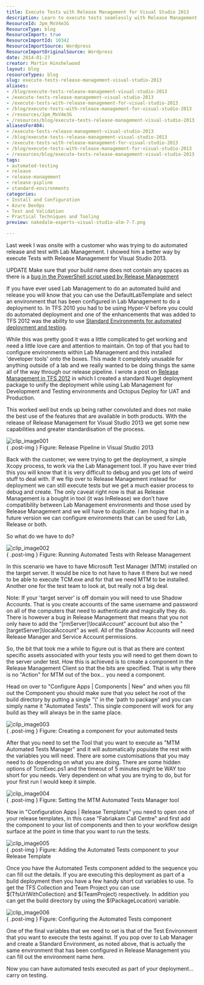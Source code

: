 ```yaml
---
title: Execute Tests with Release Management for Visual Studio 2013
description: Learn to execute tests seamlessly with Release Management for Visual Studio 2013. Simplify your automated testing and deployment processes today!
ResourceId: Jpm_MxV4e3G
ResourceType: blog
ResourceImport: true
ResourceImportId: 10342
ResourceImportSource: Wordpress
ResourceImportOriginalSource: Wordpress
date: 2014-01-27
creator: Martin Hinshelwood
layout: blog
resourceTypes: blog
slug: execute-tests-release-management-visual-studio-2013
aliases:
- /blog/execute-tests-release-management-visual-studio-2013
- /execute-tests-release-management-visual-studio-2013
- /execute-tests-with-release-management-for-visual-studio-2013
- /blog/execute-tests-with-release-management-for-visual-studio-2013
- /resources/Jpm_MxV4e3G
- /resources/blog/execute-tests-release-management-visual-studio-2013
aliasesFor404:
- /execute-tests-release-management-visual-studio-2013
- /blog/execute-tests-release-management-visual-studio-2013
- /execute-tests-with-release-management-for-visual-studio-2013
- /blog/execute-tests-with-release-management-for-visual-studio-2013
- /resources/blog/execute-tests-release-management-visual-studio-2013
tags:
- automated-testing
- release
- release-management
- release-pipline
- standard-environments
categories:
- Install and Configuration
- Azure DevOps
- Test and Validation
- Practical Techniques and Tooling
preview: nakedalm-experts-visual-studio-alm-7-7.png

---
```

Last week I was onsite with a customer who was trying to do automated release and test with Lab Management. I showed him a better way by execute Tests with Release Management for Visual Studio 2013.

UPDATE Make sure that your build name does not contain any spaces as there is a [bug in the PowerShell script used by Release Management](http://blogs.msdn.com/b/mpeder/archive/2014/03/03/fixing-error-in-release-management-when-using-quot-mtm-automated-tests-manager-quot-build-name-restriction.aspx)

If you have ever used Lab Management to do an automated build and release you will know that you can use the DefaultLabTemplate and select an environment that has been configured in Lab Management to do a deployment to. In TFS 2010 you had to be using Hyper-V before you could do automated deployment and one of the enhancements that was added to TFS 2012 was the ability to use [Standard Environments for automated deployment and testing](http://nkdagility.com/standard-environments-for-automated-deployment-and-testing/).

While this was pretty good it was a little complicated to get working and need a little love care and attention to maintain. On top of that you had to configure environments within Lab Management and this installed 'developer tools' onto the boxes. This made it completely unusable for anything outside of a lab and we really wanted to be doing things the same all of the way through our release pipeline. I wrote a post on [Release Management in TFS 2012](http://nkdagility.com/release-management-with-team-foundation-server-2012/) in which I created a standard Nuget deployment package to unify the deployment while using Lab Management for Development and Testing environments and Octopus Deploy for UAT and Production.

This worked well but ends up being rather convoluted and does not make the best use of the features that are available in both products. With the release of Release Management for Visual Studio 2013 we get some new capabilities and greater standardisation of the process.

![clip_image001](images/clip_image0011-1-1.png "clip_image001")  
{ .post-img }
Figure: Release Pipeline in Visual Studio 2013

Back with the customer, we were trying to get the deployment, a simple Xcopy process, to work via the Lab Management tool. If you have ever tried this you will know that it is very difficult to debug and you get lots of weird stuff to deal with. If we flip over to Release Management instead for deployment we can still execute tests but we get a much easier process to debug and create. The only caveat right now is that as Release Management is a bought in tool (it was InRelease) we don’t have compatibility between Lab Management environments and those used by Release Management and we will have to duplicate. I am hoping that in a future version we can configure environments that can be used for Lab, Release or both.

So what do we have to do?

![clip_image002](images/clip_image0021-2-2.png "clip_image002")  
{ .post-img }
Figure: Running Automated Tests with Release Management

In this scenario we have to have Microsoft Test Manager (MTM) installed on the target server. It would be nice to not have to have it there but we need to be able to execute TCM.exe and for that we need MTM to be installed. Another one for the test team to look at, but really not a big deal.

Note: If your 'target server' is off domain you will need to use Shadow Accounts. That is you create accounts of the same username and password on all of the computers that need to authenticate and magically they do. There is however a bug in Release Management that means that you not only have to add the "\[rmServer\]\\localAccount" account but also the "\[targetServer\]\\localAccount" as well. All of the Shadow Accounts will need Release Manager and Service Account permissions.

So, the bit that took me a while to figure out is that as there are context specific assets associated with your tests you will need to get them down to the server under test. How this is achieved is to create a component in the Release Management Client so that the bits are specified. That is why there is no "Action" for MTM out of the box… you need a component.

Head on over to "Configure Apps | Components | New" and when you fill out the Component you should make sure that you select he root of the build directory by putting a single "\\" in the 'path to package' and you can simply name it "Automated Tests". This single component will work for any build as they will always be in the same place.

![clip_image003](images/clip_image0031-3-3.png "clip_image003")  
{ .post-img }
Figure: Creating a component for your automated tests

After that you need to set the Tool that you want to execute as "MTM Automated Tests Manager" and it will automatically populate the rest with the variables you will need. There are some customisations that you may need to do depending on what you are doing. There are some hidden options of TcmExec.ps1 and the timeout of 5 minutes might be WAY too short for you needs. Very dependent on what you are trying to do, but for your first run I would keep it simple.

![clip_image004](images/clip_image004-4-4.png "clip_image004")  
{ .post-img }
Figure: Setting the MTM Automated Tests Manager tool

Now in "Configuration Apps | Release Templates" you need to open one of your release templates, in this case "Fabriakam Call Centre" and first add the component to your list of components and then to your workflow design surface at the point in time that you want to run the tests.

![clip_image005](images/clip_image005-5-5.png "clip_image005")  
{ .post-img }
Figure: Adding the Automated Tests component to your Release Template

Once you have the Automated Tests component added to the sequence you can fill out the details. If you are executing this deployment as part of a build deployment then you have a few handy short cut variables to use. To get the TFS Collection and Team Project you can use $(TfsUrlWithCollection) and $(TeamProject) respectively. In addition you can get the build directory by using the $(PackageLocation) variable.

![clip_image006](images/clip_image006-6-6.png "clip_image006")  
{ .post-img }
Figure: Configuring the Automated Tests component

One of the final variables that we need to set is that of the Test Environment that you want to execute the tests against. If you pop over to Lab Manager and create a Standard Environment, as noted above, that is actually the same environment that has been configured in Release Management you can fill out the environment name here.

Now you can have automated tests executed as part of your deployment… carry on testing.
